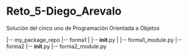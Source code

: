 # Reto_5-Diego_Arevalo
Solución del cinco uno de Programación Orientada a Objetos 

|-- my_package_repo
    |-- forma1
    |   |-- __init__.py
    |   |-- forma1_module.py
    |-- forma2
        |-- __init__.py
        |-- forma2_module.py
